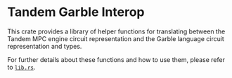 # Tandem Garble Interop

This crate provides a library of helper functions for translating between the Tandem MPC engine circuit representation and the Garble language circuit representation and types.

For further details about these functions and how to use them, please refer to [`lib.rs`](./src/lib.rs).
